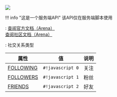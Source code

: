 <a href="https://github.com/qndm"><img src="https://img.shields.io/badge/%E8%B4%A1%E7%8C%AE%E8%80%85-qndm-blue"></img></a>

!!! info "这是一个服务端API"
    该API仅在服务端脚本使用

: [查阅官方文档（Arena）](https://box3.yuque.com/staff-khn556/wupvz3/bxykxeicwinbyle1)  
  [查阅社区文档（Arena）](https://www.yuque.com/box3lab/api/inriuuvzg5yb54kv#TzBdh)

:   社交关系类型

| 属性 | 值 | 说明 |
| - | - | - |
| [FOLLOWING](enumMember) | `#!javascript 0` | 关注 |
| [FOLLOWERS](enumMember) | `#!javascript 1` | 粉丝 |
| [FRIENDS](enumMember) | `#!javascript 2` | 好友 |
